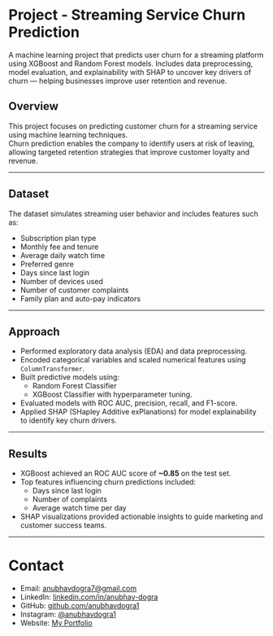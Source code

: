 # Project - Streaming Service Churn Prediction
A machine learning project that predicts user churn for a streaming platform using XGBoost and Random Forest models. Includes data preprocessing, model evaluation, and explainability with SHAP to uncover key drivers of churn — helping businesses improve user retention and revenue.

## Overview
This project focuses on predicting customer churn for a streaming service using machine learning techniques.  
Churn prediction enables the company to identify users at risk of leaving, allowing targeted retention strategies that improve customer loyalty and revenue.

---

## Dataset
The dataset simulates streaming user behavior and includes features such as:
- Subscription plan type
- Monthly fee and tenure
- Average daily watch time
- Preferred genre
- Days since last login
- Number of devices used
- Number of customer complaints
- Family plan and auto-pay indicators

---

## Approach
- Performed exploratory data analysis (EDA) and data preprocessing.
- Encoded categorical variables and scaled numerical features using `ColumnTransformer`.
- Built predictive models using:
  - Random Forest Classifier
  - XGBoost Classifier with hyperparameter tuning.
- Evaluated models with ROC AUC, precision, recall, and F1-score.
- Applied SHAP (SHapley Additive exPlanations) for model explainability to identify key churn drivers.

---

## Results
- XGBoost achieved an ROC AUC score of **~0.85** on the test set.
- Top features influencing churn predictions included:
  - Days since last login
  - Number of complaints
  - Average watch time per day
- SHAP visualizations provided actionable insights to guide marketing and customer success teams.

---

# Contact

- Email: [anubhavdogra7@gmail.com](mailto:anubhavdogra7@gmail.com)
- LinkedIn: [linkedin.com/in/anubhav-dogra](https://www.linkedin.com/in/anubhav-dogra/)
- GitHub: [github.com/anubhavdogra1](https://github.com/anubhavdogra1)
- Instagram: [@anubhavdogra1](https://www.instagram.com/anubhavdogra1/)
- Website: [My Portfolio](https://www.notion.so/Anubhav-Dogra-211d6dc537bf8027bfe3ebdf322032ec)

